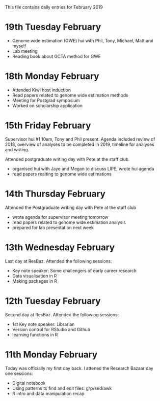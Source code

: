 This file contains daily entries for February 2019 

# 19th Tuesday February 

* Genome wide estimation (GWE) hui with Phil, Tony, Michael, Matt and myself 
* Lab meeting 
* Reading book about GCTA method for GWE 

# 18th Monday February 

* Attended Kiwi host induction 
* Read papers related to genome wide estimation methods 
* Meeting for Postgrad symposium 
* Worked on scholarship application 

# 15th Friday February 
Supervisor hui #1 10am, Tony and Phil present.  Agenda included review of 2018, overview of analyses to be completed in 2019,
timeline for analyses and writing.  

Attended postgraduate writing day with Pete at the staff club. 
* organised hui with Jaye and Megan to discuss LIPE, wrote hui agenda
* read papers realting to genome wide estimations 

# 14th Thursday February 
Attended the Postgraduate writing day with Pete at the staff club 
* wrote agenda for supervisor meeting tomorrow 
* read papers related to genome wide estimation analysis 
* prepared for lab presentation next week 

# 13th Wednesday February 
Last day at ResBaz.  Attended the following sessions:
* Key note speaker: Some challengers of early career research 
* Data visualisation in R 
* Making packages in R 

# 12th Tuesday February 
Second day at ResBaz.  Attended the following sessions:
* 1st Key note speaker: Librarian 
* Version control for RStudio and Github 
* learning functions in R

# 11th Monday February 
Today was officially my first day back.  I attened the Research Bazaar day one sessions: 
* Digital notebook 
* Using patterns to find and edit files: grp/sed/awk 
* R intro and data manipulation recap 
